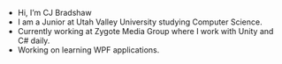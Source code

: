 - Hi, I’m CJ Bradshaw
- I am a Junior at Utah Valley University studying Computer Science.
- Currently working at Zygote Media Group where I work with Unity and C# daily.
- Working on learning WPF applications.

<!---
Cjericho4/Cjericho4 is a ✨ special ✨ repository because its `README.md` (this file) appears on your GitHub profile.
You can click the Preview link to take a look at your changes.
--->
